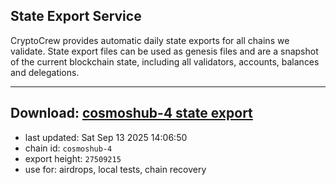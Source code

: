 ## State Export Service
CryptoCrew provides automatic daily state exports for all chains we validate. State export files can be used as genesis files and are a snapshot of the current blockchain state, including all validators, accounts, balances and delegations.

---
**Download: [cosmoshub-4 state export](https://dl-eu2.ccvalidators.com/SERVICE/cosmoshub/cosmoshub-4_export_27509215.json)**
---

- last updated: Sat Sep 13 2025 14:06:50
- chain id: `cosmoshub-4`
- export height: `27509215`
- use for: airdrops, local tests, chain recovery
